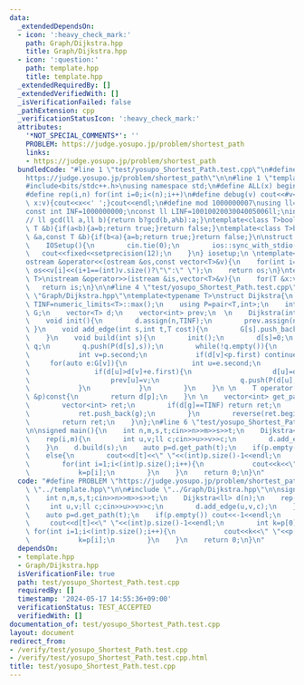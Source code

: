 ```yaml
---
data:
  _extendedDependsOn:
  - icon: ':heavy_check_mark:'
    path: Graph/Dijkstra.hpp
    title: Graph/Dijkstra.hpp
  - icon: ':question:'
    path: template.hpp
    title: template.hpp
  _extendedRequiredBy: []
  _extendedVerifiedWith: []
  _isVerificationFailed: false
  _pathExtension: cpp
  _verificationStatusIcon: ':heavy_check_mark:'
  attributes:
    '*NOT_SPECIAL_COMMENTS*': ''
    PROBLEM: https://judge.yosupo.jp/problem/shortest_path
    links:
    - https://judge.yosupo.jp/problem/shortest_path
  bundledCode: "#line 1 \"test/yosupo_Shortest_Path.test.cpp\"\n#define PROBLEM \"\
    https://judge.yosupo.jp/problem/shortest_path\"\n\n#line 1 \"template.hpp\"\n\
    #include<bits/stdc++.h>\nusing namespace std;\n#define ALL(x) begin(x),end(x)\n\
    #define rep(i,n) for(int i=0;i<(n);i++)\n#define debug(v) cout<<#v<<\":\";for(auto\
    \ x:v){cout<<x<<' ';}cout<<endl;\n#define mod 1000000007\nusing ll=long long;\n\
    const int INF=1000000000;\nconst ll LINF=1001002003004005006ll;\nint dx[]={1,0,-1,0},dy[]={0,1,0,-1};\n\
    // ll gcd(ll a,ll b){return b?gcd(b,a%b):a;}\ntemplate<class T>bool chmax(T &a,const\
    \ T &b){if(a<b){a=b;return true;}return false;}\ntemplate<class T>bool chmin(T\
    \ &a,const T &b){if(b<a){a=b;return true;}return false;}\n\nstruct IOSetup{\n\
    \    IOSetup(){\n        cin.tie(0);\n        ios::sync_with_stdio(0);\n     \
    \   cout<<fixed<<setprecision(12);\n    }\n} iosetup;\n \ntemplate<typename T>\n\
    ostream &operator<<(ostream &os,const vector<T>&v){\n    for(int i=0;i<(int)v.size();i++)\
    \ os<<v[i]<<(i+1==(int)v.size()?\"\":\" \");\n    return os;\n}\ntemplate<typename\
    \ T>\nistream &operator>>(istream &is,vector<T>&v){\n    for(T &x:v)is>>x;\n \
    \   return is;\n}\n\n#line 4 \"test/yosupo_Shortest_Path.test.cpp\"\n\n#line 1\
    \ \"Graph/Dijkstra.hpp\"\ntemplate<typename T>\nstruct Dijkstra{\n    const T\
    \ TINF=numeric_limits<T>::max();\n    using P=pair<T,int>;\n    int n;\n    vector<vector<P>>\
    \ G;\n    vector<T> d;\n    vector<int> prev;\n  \n    Dijkstra(int n):n(n),G(vector<vector<P>>(n)){}\n\
    \    void init(){\n        d.assign(n,TINF);\n        prev.assign(n,-1);\n   \
    \ }\n    void add_edge(int s,int t,T cost){\n        G[s].push_back(P(cost,t));\n\
    \    }\n    void build(int s){\n        init();\n        d[s]=0;\n        priority_queue<P,vector<P>,greater<P>>\
    \ q;\n        q.push(P(d[s],s));\n        while(!q.empty()){\n            P p=q.top();q.pop();\n\
    \            int v=p.second;\n            if(d[v]<p.first) continue;\n       \
    \     for(auto e:G[v]){\n                int u=e.second;\n                T cost=e.first;\n\
    \                if(d[u]>d[v]+e.first){\n                    d[u]=d[v]+cost;\n\
    \                    prev[u]=v;\n                    q.push(P(d[u],u));\n    \
    \            }\n            }\n        }\n    }\n \n    T operator[](const int\
    \ &p)const{\n        return d[p];\n    }\n \n    vector<int> get_path(int g){\n\
    \        vector<int> ret;\n        if(d[g]==TINF) return ret;\n        for(;g!=-1;g=prev[g]){\n\
    \            ret.push_back(g);\n        }\n        reverse(ret.begin(),ret.end());\n\
    \        return ret;\n    }\n};\n#line 6 \"test/yosupo_Shortest_Path.test.cpp\"\
    \n\nsigned main(){\n    int n,m,s,t;cin>>n>>m>>s>>t;\n    Dijkstra<ll> d(n);\n\
    \    rep(i,m){\n        int u,v;ll c;cin>>u>>v>>c;\n        d.add_edge(u,v,c);\n\
    \    }\n    d.build(s);\n    auto p=d.get_path(t);\n    if(p.empty()) cout<<-1<<endl;\n\
    \    else{\n        cout<<d[t]<<\" \"<<(int)p.size()-1<<endl;\n        int k=p[0];\n\
    \        for(int i=1;i<(int)p.size();i++){\n            cout<<k<<\" \"<<p[i]<<endl;\n\
    \            k=p[i];\n        }\n    }\n    return 0;\n}\n"
  code: "#define PROBLEM \"https://judge.yosupo.jp/problem/shortest_path\"\n\n#include\
    \ \"../template.hpp\"\n\n#include \"../Graph/Dijkstra.hpp\"\n\nsigned main(){\n\
    \    int n,m,s,t;cin>>n>>m>>s>>t;\n    Dijkstra<ll> d(n);\n    rep(i,m){\n   \
    \     int u,v;ll c;cin>>u>>v>>c;\n        d.add_edge(u,v,c);\n    }\n    d.build(s);\n\
    \    auto p=d.get_path(t);\n    if(p.empty()) cout<<-1<<endl;\n    else{\n   \
    \     cout<<d[t]<<\" \"<<(int)p.size()-1<<endl;\n        int k=p[0];\n       \
    \ for(int i=1;i<(int)p.size();i++){\n            cout<<k<<\" \"<<p[i]<<endl;\n\
    \            k=p[i];\n        }\n    }\n    return 0;\n}\n"
  dependsOn:
  - template.hpp
  - Graph/Dijkstra.hpp
  isVerificationFile: true
  path: test/yosupo_Shortest_Path.test.cpp
  requiredBy: []
  timestamp: '2024-05-17 14:55:36+09:00'
  verificationStatus: TEST_ACCEPTED
  verifiedWith: []
documentation_of: test/yosupo_Shortest_Path.test.cpp
layout: document
redirect_from:
- /verify/test/yosupo_Shortest_Path.test.cpp
- /verify/test/yosupo_Shortest_Path.test.cpp.html
title: test/yosupo_Shortest_Path.test.cpp
---
```

